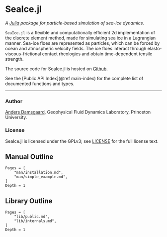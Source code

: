 # SeaIce.jl

*A [Julia](https://julialang.org) package for particle-based simulation of sea-ice dynamics.*

`SeaIce.jl` is a flexible and computationally efficient 2d implementation of the discrete element method, made for simulating sea ice in a Lagrangian manner.  Sea-ice floes are represented as particles, which can be forced by ocean and atmospheric velocity fields.  The ice floes interact through elasto-viscous-frictional contact rheologies and obtain time-dependent tensile strength.

The source code for SeaIce.jl is hosted on [Github](https://github.com/anders-dc/SeaIce.jl).

See the [Public API Index](@ref main-index) for the complete list of documented functions and types.

---

### Author
[Anders Damsgaard](https://adamsgaard.dk), Geophysical Fluid Dynamics Laboratory, Princeton University.

### License
SeaIce.jl is licensed under the GPLv3; see [LICENSE](https://github.com/anders-dc/SeaIce.jl/blob/master/LICENSE.md) for the full license text.

## Manual Outline

```@contents
Pages = [
    "man/installation.md",
    "man/simple_example.md",
]
Depth = 1
```

## Library Outline
```@contents
Pages = [
    "lib/public.md",
    "lib/internals.md",
]
Depth = 1
```
